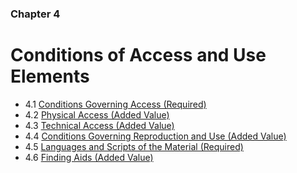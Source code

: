 ### Chapter 4

# Conditions of Access and Use Elements

* 4.1   [Conditions Governing Access (Required)](#conditions-governing-access-required)
* 4.2   [Physical Access (Added Value)](#physical-access-added-value)
* 4.3   [Technical Access (Added Value)](#technical-access-added-value)
* 4.4   [Conditions Governing Reproduction and Use (Added Value)](#conditions-governing-reproduction-and-use-added-value)
* 4.5   [Languages and Scripts of the Material (Required)](#languages-and-scripts-of-the-material-required)
* 4.6   [Finding Aids (Added Value)](#finding-aids-added-value)

